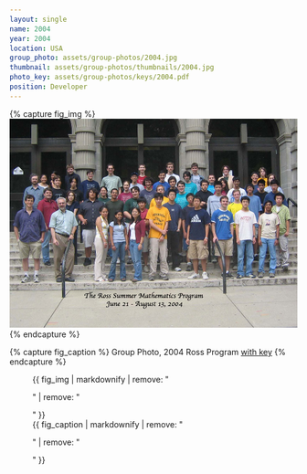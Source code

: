 ```yaml
---
layout: single
name: 2004
year: 2004
location: USA
group_photo: assets/group-photos/2004.jpg
thumbnail: assets/group-photos/thumbnails/2004.jpg
photo_key: assets/group-photos/keys/2004.pdf
position: Developer
---
```

{% capture fig_img %}
[![2004](/assets/group-photos/2004.jpg)](/assets/group-photos/keys/2004.pdf)
{% endcapture %}

{% capture fig_caption %}
Group Photo, 2004 Ross Program [with key](/assets/group-photos/keys/2004.pdf)
{% endcapture %}

<figure>
  {{ fig_img | markdownify | remove: "<p>" | remove: "</p>" }}
  <figcaption>{{ fig_caption | markdownify | remove: "<p>" | remove: "</p>" }}</figcaption>
</figure>
